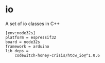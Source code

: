 # io

A set of io classes in C++

```
[env:node32s]
platform = espressif32
board = node32s
framework = arduino
lib_deps = 
	codewitch-honey-crisis/htcw_io@^1.0.6
```